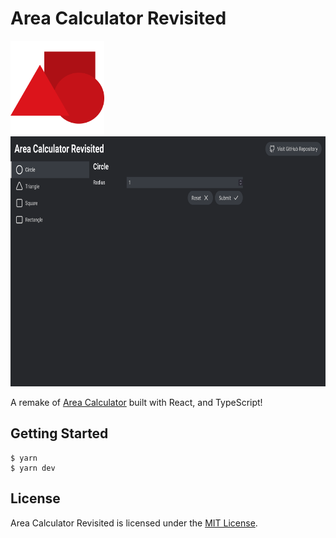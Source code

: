 # Area Calculator Revisited

<img src="./docs/icon.svg" height="150" title="Area Calculator Revisited icon" />

<img src="./docs/screenshot_1.png" height="400" title="A screenshot of Area Calculator Revisited" />

A remake of [Area Calculator](https://github.com/hildergill/area-calculator) built with React, and TypeScript!

## Getting Started

```
$ yarn
$ yarn dev
```

## License

Area Calculator Revisited is licensed under the [MIT License](./LICENSE).
